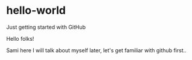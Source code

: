 # hello-world
Just getting started with GitHub

Hello folks!

Sami here I will talk about myself later, let's get familiar with github first..

